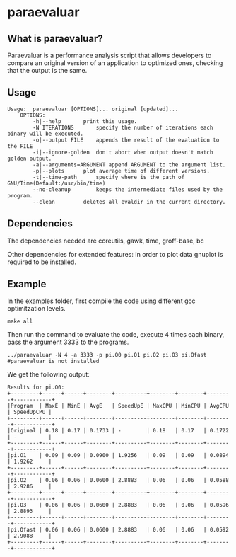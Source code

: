 
# paraevaluar

## What is paraevaluar?

Paraevaluar is a performance analysis script that allows developers to compare an original version of an application to optimized ones, checking that the output is the same.

## Usage

```
Usage:	paraevaluar [OPTIONS]... original [updated]...
	OPTIONS:
		-h|--help		print this usage.
		-N ITERATIONS		specify the number of iterations each binary will be executed.
		-o|--output FILE	appends the result of the evaluation to the FILE
		-i|--ignore-golden	don't abort when output doesn't match golden output.
		-a|--arguments=ARGUMENT	append ARGUMENT to the argument list.
		-p|--plots		plot average time of different versions.
		-t|--time-path		specify where is the path of GNU/Time(Default:/usr/bin/time)
		--no-cleanup		keeps the intermediate files used by the program.
		--clean			deletes all evaldir in the current directory.

```
## Dependencies
The dependencies needed are coreutils, gawk, time, groff-base, bc

Other dependencies for extended features:
In order to plot data gnuplot is required to be installed.


## Example

In the examples folder, first compile the code using different gcc optimitzation levels.
```
make all
```
Then run the command to evaluate the code, execute 4 times each binary, pass the argument 3333 to the programs.
```
../paraevaluar -N 4 -a 3333 -p pi.O0 pi.O1 pi.O2 pi.O3 pi.Ofast  #paraevaluar is not installed
```
We get the following output:
```
Results for pi.O0:
+---------+------+------+--------+----------+--------+--------+--------+------------+
|Program  | MaxE | MinE | AvgE   | SpeedUpE | MaxCPU | MinCPU | AvgCPU | SpeedUpCPU |
+---------+------+------+--------+----------+--------+--------+--------+------------+
|Original | 0.18 | 0.17 | 0.1733 | -        | 0.18   | 0.17   | 0.1722 | -          |
+---------+------+------+--------+----------+--------+--------+--------+------------+
|pi.O1    | 0.09 | 0.09 | 0.0900 | 1.9256   | 0.09   | 0.09   | 0.0894 | 1.9262     |
+---------+------+------+--------+----------+--------+--------+--------+------------+
|pi.O2    | 0.06 | 0.06 | 0.0600 | 2.8883   | 0.06   | 0.06   | 0.0588 | 2.9286     |
+---------+------+------+--------+----------+--------+--------+--------+------------+
|pi.O3    | 0.06 | 0.06 | 0.0600 | 2.8883   | 0.06   | 0.06   | 0.0596 | 2.8893     |
+---------+------+------+--------+----------+--------+--------+--------+------------+
|pi.Ofast | 0.06 | 0.06 | 0.0600 | 2.8883   | 0.06   | 0.06   | 0.0592 | 2.9088     |
+---------+------+------+--------+----------+--------+--------+--------+------------+
```
